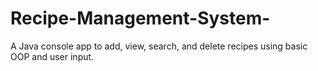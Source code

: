 # Recipe-Management-System-
A Java console app to add, view, search, and delete recipes using basic OOP and user input.
